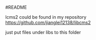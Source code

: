 #README

lcms2 could be found in my repository  https://github.com/jianglei12138/libcms2

just put  files under libs to this folder

